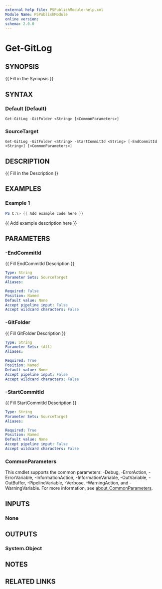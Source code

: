 ```yaml
---
external help file: PSPublishModule-help.xml
Module Name: PSPublishModule
online version:
schema: 2.0.0
---
```


# Get-GitLog

## SYNOPSIS
{{ Fill in the Synopsis }}

## SYNTAX

### Default (Default)
```
Get-GitLog -GitFolder <String> [<CommonParameters>]
```

### SourceTarget
```
Get-GitLog -GitFolder <String> -StartCommitId <String> [-EndCommitId <String>] [<CommonParameters>]
```

## DESCRIPTION
{{ Fill in the Description }}

## EXAMPLES

### Example 1
```powershell
PS C:\> {{ Add example code here }}
```

{{ Add example description here }}

## PARAMETERS

### -EndCommitId
{{ Fill EndCommitId Description }}

```yaml
Type: String
Parameter Sets: SourceTarget
Aliases:

Required: False
Position: Named
Default value: None
Accept pipeline input: False
Accept wildcard characters: False
```

### -GitFolder
{{ Fill GitFolder Description }}

```yaml
Type: String
Parameter Sets: (All)
Aliases:

Required: True
Position: Named
Default value: None
Accept pipeline input: False
Accept wildcard characters: False
```

### -StartCommitId
{{ Fill StartCommitId Description }}

```yaml
Type: String
Parameter Sets: SourceTarget
Aliases:

Required: True
Position: Named
Default value: None
Accept pipeline input: False
Accept wildcard characters: False
```

### CommonParameters
This cmdlet supports the common parameters: -Debug, -ErrorAction, -ErrorVariable, -InformationAction, -InformationVariable, -OutVariable, -OutBuffer, -PipelineVariable, -Verbose, -WarningAction, and -WarningVariable. For more information, see [about_CommonParameters](http://go.microsoft.com/fwlink/?LinkID=113216).

## INPUTS

### None

## OUTPUTS

### System.Object
## NOTES

## RELATED LINKS
